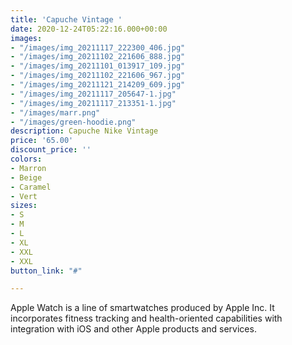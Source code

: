 ```yaml
---
title: 'Capuche Vintage '
date: 2020-12-24T05:22:16.000+00:00
images:
- "/images/img_20211117_222300_406.jpg"
- "/images/img_20211102_221606_888.jpg"
- "/images/img_20211101_013917_109.jpg"
- "/images/img_20211102_221606_967.jpg"
- "/images/img_20211121_214209_609.jpg"
- "/images/img_20211117_205647-1.jpg"
- "/images/img_20211117_213351-1.jpg"
- "/images/marr.png"
- "/images/green-hoodie.png"
description: Capuche Nike Vintage
price: '65.00'
discount_price: ''
colors:
- Marron
- Beige
- Caramel
- Vert
sizes:
- S
- M
- L
- XL
- XXL
- XXL
button_link: "#"

---
```

Apple Watch is a line of smartwatches produced by Apple Inc. It incorporates fitness tracking and health-oriented capabilities with integration with iOS and other Apple products and services.